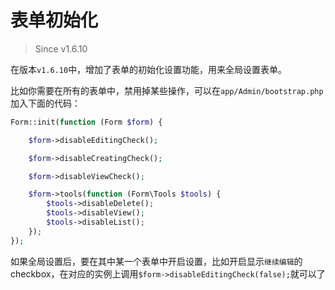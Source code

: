 # 表单初始化

> Since v1.6.10

在版本`v1.6.10`中，增加了表单的初始化设置功能，用来全局设置表单。

比如你需要在所有的表单中，禁用掉某些操作，可以在`app/Admin/bootstrap.php`加入下面的代码：

```php
Form::init(function (Form $form) {

    $form->disableEditingCheck();

    $form->disableCreatingCheck();

    $form->disableViewCheck();

    $form->tools(function (Form\Tools $tools) {
        $tools->disableDelete();
        $tools->disableView();
        $tools->disableList();
    });
});
```

如果全局设置后，要在其中某一个表单中开启设置，比如开启显示`继续编辑`的checkbox，在对应的实例上调用`$form->disableEditingCheck(false);`就可以了